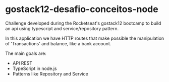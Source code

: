 # gostack12-desafio-conceitos-node
Challenge developed during the Rocketseat's gostack12 bootcamp to build an api using typescript and service/repository pattern. 

In this application we have HTTP routes that make possible the manipulation of 'Transactions' and balance, like a bank account.

The main goals are:
- API REST
- TypeScript in node.js
- Patterns like Repository and Service
